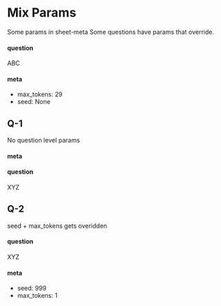 # Mix Params
Some params in sheet-meta
Some questions have params that override.
#### question
ABC
#### meta
 - max_tokens: 29
 - seed: None
## Q-1
No question level params
#### meta
#### question
XYZ
## Q-2
seed + max_tokens gets overidden
#### question
XYZ
#### meta
 - seed: 999
 - max_tokens: 1